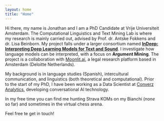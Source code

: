 ```yaml
---
layout: home
title: "Home"
---
```


Hi there, my name is Jonathan and I am a PhD Candidate at Vrije Universiteit Amsterdam. The Computational Linguistics and Text Mining Lab is where my research is mainly carried out, advised by Prof. dr. Antske Fokkens and dr. Lisa Beinborn. My project falls under a larger consortium named <a href="https://interpretingdl.github.io/"><b>InDeep: Interpreting Deep Learning Models for Text and Sound</b></a>. I investigate how language models can be interpreted, with a focus on <b>Argument Mining</b>. The project is a collaboration with <a href="https://moonlit.ai">Moonlit.ai</a>, a legal research platform based in Amsterdam (Deloitte Netherlands).

My background is in language studies (Spanish), intercultural communication, and linguistics (both theoretical and computational). Prior to the start of my PhD, I have been working as a Data Scientist at <a href="https://www.converz.co">Converz Analytics</a>, developing conversational AI technology. 

In my free time you can find me hunting Strava KOMs on my Bianchi (<i>none</i> so far) and sometimes in the virtual chess arena.

Feel free te get in touch! 
